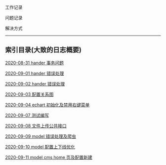 工作记录

问题记录

解决方式

---

## 索引目录(大致的日志概要)

[2020-08-31 hander 事务问题](./2020-08-31.md)

[2020-09-01 hander 错误处理](./2020-09-01.md)

[2020-09-02 hander 错误处理](./2020-09-02.md)

[2020-09-03 配置关系图](./2020-09-03.md)

[2020-09-04 echart 初始化及禁用右键菜单](./2020-09-04.md)

[2020-09-07 测试编写](./2020-09-07.md)

[2020-09-08 文件上传公共接口](./2020-09-08.md)

[2020-09-09 model 错误处理及爬虫](./2020-09-09.md)

[2020-09-10 model 配置上下线优化](./2020-09-10.md)

[2020-09-11 model cms home 页及配置新建](./2020-09-11.md)

